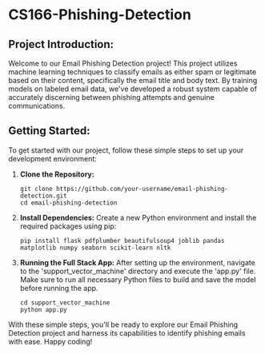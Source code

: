 # CS166-Phishing-Detection

## Project Introduction:

Welcome to our Email Phishing Detection project! This project utilizes machine learning techniques to classify emails as either spam or legitimate based on their content, specifically the email title and body text. By training models on labeled email data, we've developed a robust system capable of accurately discerning between phishing attempts and genuine communications.

## Getting Started:

To get started with our project, follow these simple steps to set up your development environment:

1. **Clone the Repository:**
   ```
   git clone https://github.com/your-username/email-phishing-detection.git
   cd email-phishing-detection
   ```

2. **Install Dependencies:**
   Create a new Python environment and install the required packages using pip:
   ```
   pip install flask pdfplumber beautifulsoup4 joblib pandas matplotlib numpy seaborn scikit-learn nltk
   ```

3. **Running the Full Stack App:**
   After setting up the environment, navigate to the 'support_vector_machine' directory and execute the 'app.py' file. Make sure to run all necessary Python files to build and save the model before running the app.

   ```
   cd support_vector_machine
   python app.py
   ```

With these simple steps, you'll be ready to explore our Email Phishing Detection project and harness its capabilities to identify phishing emails with ease. Happy coding!
